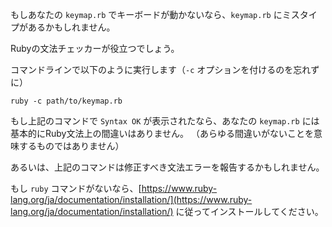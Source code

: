 もしあなたの `keymap.rb` でキーボードが動かないなら、`keymap.rb` にミスタイプがあるかもしれません。

Rubyの文法チェッカーが役立つでしょう。

コマンドラインで以下のように実行します（`-c` オプションを付けるのを忘れずに）

```shell
ruby -c path/to/keymap.rb
```

もし上記のコマンドで `Syntax OK` が表示されたなら、あなたの `keymap.rb` には基本的にRuby文法上の間違いはありません。
（あらゆる間違いがないことを意味するものではありません）

あるいは、上記のコマンドは修正すべき文法エラーを報告するかもしれません。

もし `ruby` コマンドがないなら、[https://www.ruby-lang.org/ja/documentation/installation/](https://www.ruby-lang.org/ja/documentation/installation/) に従ってインストールしてください。